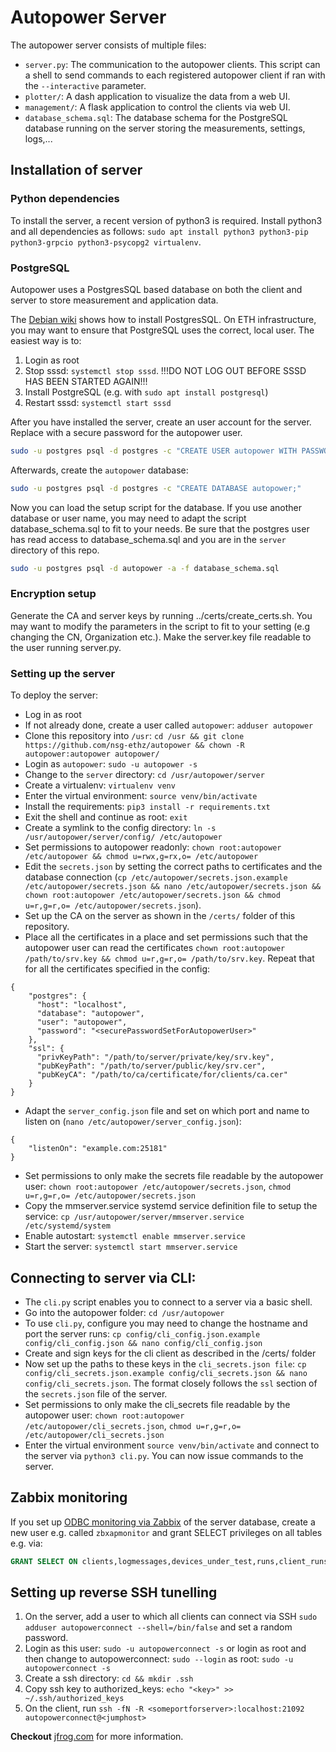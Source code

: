 # Autopower Server

The autopower server consists of multiple files:
* `server.py`: The communication to the autopower clients. This script can a shell to send commands to each registered autopower client if ran with the `--interactive` parameter.
* `plotter/`: A dash application to visualize the data from a web UI.
* `management/`: A flask application to control the clients via web UI.
* `database_schema.sql`: The database schema for the PostgreSQL database running on the server storing the measurements, settings, logs,...

## Installation of server
### Python dependencies
To install the server, a recent version of python3 is required. Install python3 and all dependencies as follows:
`sudo apt install python3 python3-pip python3-grpcio python3-psycopg2 virtualenv`.

### PostgreSQL

Autopower uses a PostgresSQL based database on both the client and server to store measurement and application data.

The [Debian wiki](https://wiki.debian.org/PostgreSql) shows how to install PostgresSQL. On ETH infrastructure, you may want to ensure that PostgreSQL uses the correct, local user. The easiest way is to:
1. Login as root
2. Stop sssd: `systemctl stop sssd`. !!!DO NOT LOG OUT BEFORE SSSD HAS BEEN STARTED AGAIN!!!
3. Install PostgreSQL (e.g. with `sudo apt install postgresql`)
4. Restart sssd: `systemctl start sssd`

After you have installed the server, create an user account for the server. Replace <password> with a secure password for the autopower user. 
```bash
sudo -u postgres psql -d postgres -c "CREATE USER autopower WITH PASSWORD '<password>';"
```

Afterwards, create the `autopower` database:
```bash
sudo -u postgres psql -d postgres -c "CREATE DATABASE autopower;"
```

Now you can load the setup script for the database. If you use another database or user name, you may need to adapt the script database_schema.sql to fit to your needs. Be sure that the postgres user has read access to database_schema.sql and you are in the `server` directory of this repo. 
```bash
sudo -u postgres psql -d autopower -a -f database_schema.sql
```

### Encryption setup

Generate the CA and server keys by running ../certs/create_certs.sh. You may want to modify the parameters in the script to fit to your setting (e.g changing the CN, Organization etc.).
Make the server.key file readable to the user running server.py.

### Setting up the server

To deploy the server:
* Log in as root
* If not already done, create a user called `autopower`: `adduser autopower`
* Clone this repository into `/usr`: `cd /usr && git clone https://github.com/nsg-ethz/autopower && chown -R autopower:autopower autopower/`
* Login as `autopower`: `sudo -u autopower -s`
* Change to the `server` directory: `cd /usr/autopower/server`
* Create a virtualenv: `virtualenv venv`
* Enter the virtual environment: `source venv/bin/activate`
* Install the requirements: `pip3 install -r requirements.txt`
* Exit the shell and continue as root: `exit`
* Create a symlink to the config directory: `ln -s /usr/autopower/server/config/ /etc/autopower`
* Set permissions to autopower readonly: `chown root:autopower /etc/autopower && chmod u=rwx,g=rx,o= /etc/autopower`
* Edit the `secrets.json` by setting the correct paths to certificates and the database connection (`cp /etc/autopower/secrets.json.example /etc/autopower/secrets.json && nano /etc/autopower/secrets.json && chown root:autopower /etc/autopower/secrets.json && chmod u=r,g=r,o= /etc/autopower/secrets.json`).
* Set up the CA on the server as shown in the `/certs/` folder of this repository.
* Place all the certificates in a place and set permissions such that the autopower user can read the certificates `chown root:autopower /path/to/srv.key && chmod u=r,g=r,o= /path/to/srv.key`. Repeat that for all the certificates specified in the config:
```
{
    "postgres": {
      "host": "localhost",
      "database": "autopower",
      "user": "autopower",
      "password": "<securePasswordSetForAutopowerUser>"
    },
    "ssl": {
      "privKeyPath": "/path/to/server/private/key/srv.key",
      "pubKeyPath": "/path/to/server/public/key/srv.cer",
      "pubKeyCA": "/path/to/ca/certificate/for/clients/ca.cer"
    }
}
```

* Adapt the `server_config.json` file and set on which port and name to listen on (`nano /etc/autopower/server_config.json`):
```
{
    "listenOn": "example.com:25181"
}
```
* Set permissions to only make the secrets file readable by the autopower user: `chown root:autopower /etc/autopower/secrets.json`, `chmod u=r,g=r,o= /etc/autopower/secrets.json`
* Copy the mmserver.service systemd service definition file to setup the service: `cp /usr/autopower/server/mmserver.service /etc/systemd/system`
* Enable autostart: `systemctl enable mmserver.service`
* Start the server: `systemctl start mmserver.service`

## Connecting to server via CLI:
* The `cli.py` script enables you to connect to a server via a basic shell.
* Go into the autopower folder: `cd /usr/autopower`
* To use `cli.py`, configure you may need to change the hostname and port the server runs: `cp config/cli_config.json.example config/cli_config.json && nano config/cli_config.json`
* Create and sign keys for the cli client as described in the /certs/ folder
* Now set up the paths to these keys in the `cli_secrets.json file`: `cp config/cli_secrets.json.example config/cli_secrets.json && nano config/cli_secrets.json`. The format closely follows the `ssl` section of the `secrets.json` file of the server.
* Set permissions to only make the cli_secrets file readable by the autopower user: `chown root:autopower /etc/autopower/cli_secrets.json`, `chmod u=r,g=r,o= /etc/autopower/cli_secrets.json`
* Enter the virtual environment `source venv/bin/activate` and connect to the server via `python3 cli.py`. You can now issue commands to the server.

## Zabbix monitoring

If you set up [ODBC monitoring via Zabbix](https://www.zabbix.com/documentation/6.4/en/manual/config/items/itemtypes/odbc_checks/) of the server database, create a new user e.g. called `zbxapmonitor` and grant SELECT privileges on all tables e.g. via:
```sql
GRANT SELECT ON clients,logmessages,devices_under_test,runs,client_runs,measurements,measurement_data TO zbxapmonitor;
```


## Setting up reverse SSH tunelling

1. On the server, add a user to which all clients can connect via SSH `sudo adduser autopowerconnect --shell=/bin/false` and set a random password.
2. Login as this user: `sudo -u autopowerconnect -s` or login as root and then change to autopowerconnect: `sudo --login` as root: `sudo -u autopowerconnect -s`
3. Create a ssh directory: `cd && mkdir .ssh`
4. Copy ssh key to authorized_keys: `echo "<key>" >> ~/.ssh/authorized_keys`
5. On the client, run `ssh -fN -R <someportforserver>:localhost:21092 autopowerconnect@<jumphost>`

**Checkout** [jfrog.com](https://jfrog.com/connect/post/reverse-ssh-tunneling-from-start-to-end/) for more information.

